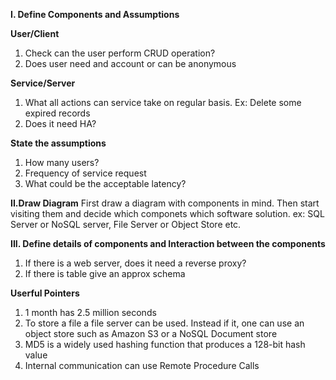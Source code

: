 **I. Define Components and Assumptions**

**User/Client**

1. Check can the user perform CRUD operation?
2. Does user need and account or can be anonymous

**Service/Server**

1. What all actions can service take on regular basis. Ex: Delete some expired records
2. Does it need HA?

**State the assumptions**

1. How many users? 
2. Frequency of service request
3. What could be the acceptable latency?

**II.Draw Diagram**
First draw a diagram with components in mind. Then start visiting them and decide which componets which software solution.
ex: SQL Server or NoSQL server, File Server or Object Store etc. 

**III. Define details of components and Interaction between the components**

1. If there is a web server, does it need a reverse proxy?
2. If there is table give an approx schema

**Userful Pointers**
1. 1 month has 2.5 million seconds
2. To store a file a file server can be used. Instead if it, one can use an object store such as Amazon S3 or a NoSQL Document store
3. MD5 is a widely used hashing function that produces a 128-bit hash value
4. Internal communication can use Remote Procedure Calls

